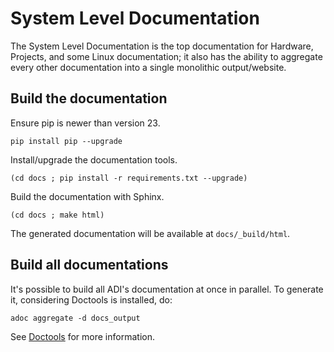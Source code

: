# System Level Documentation

The System Level Documentation is the top documentation for Hardware, Projects, and some Linux documentation;
it also has the ability to aggregate every other documentation into a single monolithic output/website.

## Build the documentation

Ensure pip is newer than version 23.
```
pip install pip --upgrade
```
Install/upgrade the documentation tools.
```
(cd docs ; pip install -r requirements.txt --upgrade)
```
Build the documentation with Sphinx.
```
(cd docs ; make html)
```
The generated documentation will be available at `docs/_build/html`.

## Build all documentations

It's possible to build all ADI's documentation at once in parallel.
To generate it, considering Doctools is installed, do:
```
adoc aggregate -d docs_output
```
See [Doctools](https://github.com/analogdevicesinc/doctools) for more information.
